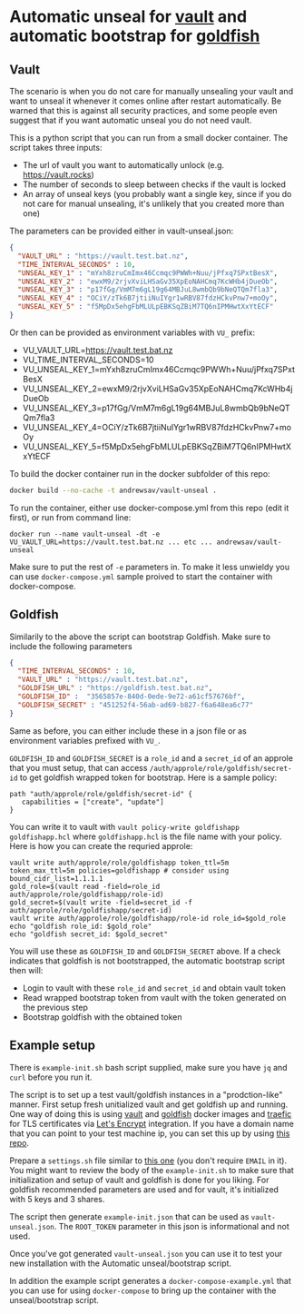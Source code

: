 # Automatic unseal for [vault](https://www.vaultproject.io/) and automatic bootstrap for [goldfish](https://github.com/Caiyeon/goldfish)

## Vault
The scenario is when you do not care for manually unsealing your vault and want to unseal it whenever it comes online after restart automatically. Be warned that this is against all security practices, and some people even suggest that if you want automatic unseal you do not need vault.

This is a python script that you can run from a small docker container. The script takes three inputs:
- The url of vault you want to automatically unlock (e.g. https://vault.rocks)
- The number of seconds to sleep between checks if the vault is locked
- An array of unseal keys (you probably want a single key, since if you do not care for manual unsealing, it's unlikely that you created more than one)

The parameters can be provided either in vault-unseal.json:

```json
{
  "VAULT_URL" : "https://vault.test.bat.nz",
  "TIME_INTERVAL_SECONDS" : 10,
  "UNSEAL_KEY_1" : "mYxh8zruCmImx46Ccmqc9PWWh+Nuu/jPfxq7SPxtBesX",
  "UNSEAL_KEY_2" : "ewxM9/2rjvXviLHSaGv35XpEoNAHCmq7KcWHb4jDueOb",
  "UNSEAL_KEY_3" : "p17fGg/VmM7m6gL19g64MBJuL8wmbQb9bNeQTQm7fla3",
  "UNSEAL_KEY_4" : "OCiY/zTk6B7jtiiNuIYgr1wRBV87fdzHCkvPnw7+moOy",
  "UNSEAL_KEY_5" : "f5MpDx5ehgFbMLULpEBKSqZBiM7TQ6nIPMHwtXxYtECF"
}
```

Or then can be provided as environment variables with `VU_` prefix:

- VU_VAULT_URL=https://vault.test.bat.nz
- VU_TIME_INTERVAL_SECONDS=10
- VU_UNSEAL_KEY_1=mYxh8zruCmImx46Ccmqc9PWWh+Nuu/jPfxq7SPxtBesX
- VU_UNSEAL_KEY_2=ewxM9/2rjvXviLHSaGv35XpEoNAHCmq7KcWHb4jDueOb
- VU_UNSEAL_KEY_3=p17fGg/VmM7m6gL19g64MBJuL8wmbQb9bNeQTQm7fla3
- VU_UNSEAL_KEY_4=OCiY/zTk6B7jtiiNuIYgr1wRBV87fdzHCkvPnw7+moOy
- VU_UNSEAL_KEY_5=f5MpDx5ehgFbMLULpEBKSqZBiM7TQ6nIPMHwtXxYtECF

To build the docker container run in the docker subfolder of this repo:

```bash
docker build --no-cache -t andrewsav/vault-unseal .
```

To run the container, either use docker-compose.yml from this repo (edit it first), or run from command line:

```
docker run --name vault-unseal -dt -e VU_VAULT_URL=https://vault.test.bat.nz ... etc ... andrewsav/vault-unseal
```

Make sure to put the rest of `-e` parameters in. To make it less unwieldy you can use `docker-compose.yml` sample proived to start the container with docker-compose.

## Goldfish

Similarily to the above the script can bootstrap Goldfish. Make sure to include the following parameters

```json
{
  "TIME_INTERVAL_SECONDS" : 10,
  "VAULT_URL" : "https://vault.test.bat.nz",
  "GOLDFISH_URL" : "https://goldfish.test.bat.nz",
  "GOLDFISH_ID" :  "3565857e-840d-0ede-9e72-a61cf57676bf",
  "GOLDFISH_SECRET" : "451252f4-56ab-ad69-b827-f6a648ea6c77"
}
```

Same as before, you can either include these in a json file or as environment variables prefixed with `VU_`.


`GOLDFISH_ID` and `GOLDFISH_SECRET` is a `role_id` and a `secret_id` of an approle that you must setup, that can access `/auth/approle/role/goldfish/secret-id` to get goldfish wrapped token for bootstrap.
Here is a sample policy:

```hcl
path "auth/approle/role/goldfish/secret-id" {
   capabilities = ["create", "update"]
}
```

You can write it to vault with `vault policy-write goldfishapp goldfishapp.hcl` where `goldfishapp.hcl` is the file name with your policy. Here is how you can create the requried approle:

```
vault write auth/approle/role/goldfishapp token_ttl=5m token_max_ttl=5m policies=goldfishapp # consider using bound_cidr_list=1.1.1.1
gold_role=$(vault read -field=role_id auth/approle/role/goldfishapp/role-id)
gold_secret=$(vault write -field=secret_id -f auth/approle/role/goldfishapp/secret-id)
vault write auth/approle/role/goldfishapp/role-id role_id=$gold_role
echo "goldfish role_id: $gold_role"
echo "goldfish secret_id: $gold_secret"
````

You will use these as `GOLDFISH_ID` and `GOLDFISH_SECRET` above. If a check indicates that goldfish is not bootstrapped, the automatic bootstrap script then will:

- Login to vault with these `role_id` and `secret_id` and obtain vault token
- Read wrapped bootstrap token from vault with the token generated on the previous step
- Bootstrap goldfish with the obtained token

## Example setup

There is `example-init.sh` bash script supplied, make sure you have `jq` and `curl` before you run it.

The script is to set up a test vault/goldfish instances in a "prodction-like" manner. First setup fresh unitialized vault and get goldfish up and running.
One way of doing this is using [vault](https://hub.docker.com/_/vault/) and [goldfish](https://hub.docker.com/r/andrewsav/goldfish/) docker images and [traefic](https://traefik.io) 
for TLS certificates via [Let's Encrypt](https://letsencrypt.org) integration. If you have a domain name that you can point to your test machine ip,
you can set this up by using [this repo](https://github.com/AndrewSav/test-vault).

Prepare a `settings.sh` file similar to [this one](https://github.com/AndrewSav/test-vault/blob/master/settings.sh.template) (you don't require `EMAIL` in it). 
You might want to review the body of the `example-init.sh` to make sure that initialization and setup of vault and goldfish is done for you liking. 
For goldfish recommended parameters are used and for vault, it's initialized with 5 keys and 3 shares.

The script then generate `example-init.json` that can be used as `vault-unseal.json`. The `ROOT_TOKEN` parameter in this json is informational and not used.

Once you've got generated `vault-unseal.json` you can use it to test your new installation with the Automatic unseal/bootstrap script.

In addition the example script generates a `docker-compose-example.yml` that you can use for using `docker-compose` to bring up the container with the unseal/bootstrap script.
